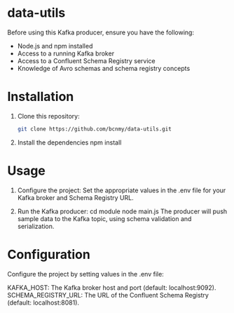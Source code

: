# data-utils
Before using this Kafka producer, ensure you have the following:

- Node.js and npm installed
- Access to a running Kafka broker
- Access to a Confluent Schema Registry service
- Knowledge of Avro schemas and schema registry concepts

# Installation

1. Clone this repository:

   ```bash
   git clone https://github.com/bcnmy/data-utils.git
   
2. Install the dependencies
    npm install

# Usage
1. Configure the project:
Set the appropriate values in the .env file for your Kafka broker and Schema Registry URL.

2. Run the Kafka producer:
cd module
node main.js
The producer will push sample data to the Kafka topic, using schema validation and serialization.

# Configuration
Configure the project by setting values in the .env file:

KAFKA_HOST: The Kafka broker host and port (default: localhost:9092).
SCHEMA_REGISTRY_URL: The URL of the Confluent Schema Registry (default: localhost:8081).
